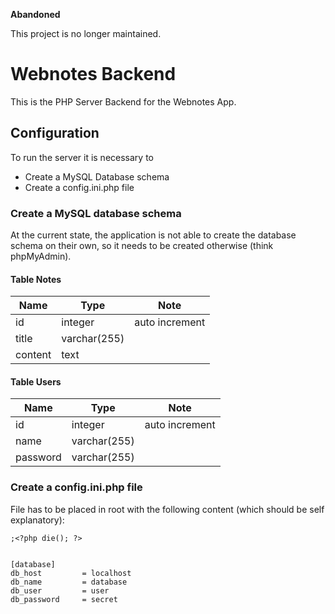 **Abandoned**

This project is no longer maintained.


# Webnotes Backend

This is the PHP Server Backend for the Webnotes App.

## Configuration

To run the server it is necessary to 
* Create a MySQL Database schema
* Create a config.ini.php file

### Create a MySQL database schema

At the current state, the application is not able to create the database schema on their own, so it needs to be created otherwise (think phpMyAdmin).

#### Table Notes

| Name      | Type              | Note      |
|------     |------             |------     |
| id        | integer           | auto increment  
|title      | varchar(255)      ||
|content    | text              ||

#### Table Users

| Name      | Type              | Note      |
|------     |------             |------     |
| id        | integer           | auto increment  
|name       | varchar(255)      ||
|password   | varchar(255)      ||


### Create a config.ini.php file

File has to be placed in root with the following content (which should be self explanatory):

```
;<?php die(); ?>


[database]
db_host         = localhost
db_name         = database
db_user         = user
db_password     = secret
```
